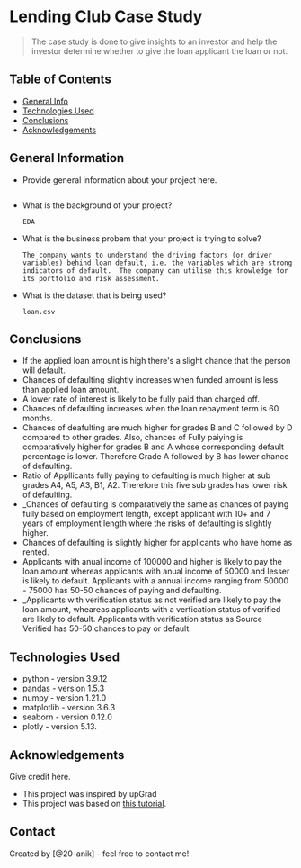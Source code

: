 # Lending Club Case Study
> The case study is done to give insights to an investor and help the investor determine whether to give the loan applicant the loan or not.


## Table of Contents
* [General Info](#general-information)
* [Technologies Used](#technologies-used)
* [Conclusions](#conclusions)
* [Acknowledgements](#acknowledgements)

## General Information
- Provide general information about your project here.

    ```The case study is done to give insights to an investor and help the investor determine whether to give the loan applicant the loan or not.
    ```
- What is the background of your project?

    `EDA`
- What is the business probem that your project is trying to solve?

    ```The company wants to understand the driving factors (or driver variables) behind loan default, i.e. the variables which are strong indicators of default.  The company can utilise this knowledge for its portfolio and risk assessment.```
- What is the dataset that is being used?

    `loan.csv`

## Conclusions
- If the applied loan amount is high there's a slight chance that the person will default.
- Chances of defaulting slightly increases when funded amount is less than applied loan amount.
- A lower rate of interest is likely to be fully paid than charged off.
- Chances of defaulting increases when the loan repayment term is 60 months.
- Chances of deafulting are much higher for grades B and C followed by D compared to other grades. Also, chances of Fully paiying is comparatively higher for grades B and A whose corresponding default percentage is lower. Therefore Grade A followed by B has lower chance of defaulting.
- Ratio of Appllicants fully paying to defaulting is much higher at sub grades A4, A5, A3, B1, A2. Therefore this five sub grades has lower risk of defaulting.
- _Chances of defaulting is comparatively the same as chances of paying fully based on employment length, except applicant with 10+ and 7 years of employment length where the risks of defaulting is slightly higher.
- Chances of defaulting is slightly higher for applicants who have home as rented.
- Applicants with anual income of 100000 and higher is likely to pay the loan amount whereas applicants with anual income of 50000 and lesser is likely to default. Applicants with a annual income ranging from 50000 - 75000 has 50-50 chances of paying and defaulting.
- _Applicants with verification status as not verified are likely to pay the loan amount, wheareas applicants with a verfication status of verified are likely to default. Applicants with verification status as Source Verified has 50-50 chances to pay or default.

## Technologies Used
- python - version 3.9.12
- pandas - version 1.5.3
- numpy - version 1.21.0
- matplotlib - version 3.6.3
- seaborn - version 0.12.0
- plotly - version 5.13.

## Acknowledgements
Give credit here.
- This project was inspired by upGrad
- This project was based on [this tutorial](https://www.upgrad.com).


## Contact
Created by [@20-anik] - feel free to contact me!